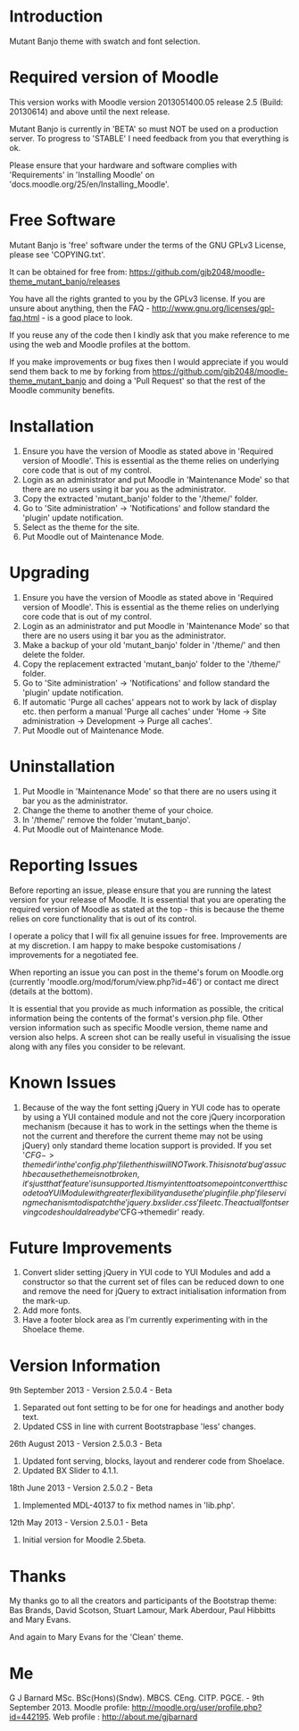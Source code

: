 Introduction
============
Mutant Banjo theme with swatch and font selection.

Required version of Moodle
==========================
This version works with Moodle version 2013051400.05 release 2.5 (Build: 20130614) and above until the next release.

Mutant Banjo is currently in 'BETA' so must NOT be used on a production server.  To progress to 'STABLE' I need feedback from
you that everything is ok.

Please ensure that your hardware and software complies with 'Requirements' in 'Installing Moodle' on
'docs.moodle.org/25/en/Installing_Moodle'.

Free Software
=============
Mutant Banjo is 'free' software under the terms of the GNU GPLv3 License, please see 'COPYING.txt'.

It can be obtained for free from:
https://github.com/gjb2048/moodle-theme_mutant_banjo/releases

You have all the rights granted to you by the GPLv3 license.  If you are unsure about anything, then the
FAQ - http://www.gnu.org/licenses/gpl-faq.html - is a good place to look.

If you reuse any of the code then I kindly ask that you make reference to me using the web and Moodle profiles
at the bottom.

If you make improvements or bug fixes then I would appreciate if you would send them back to me by forking from
https://github.com/gjb2048/moodle-theme_mutant_banjo and doing a 'Pull Request' so that the rest of the
Moodle community benefits.

Installation
============
 1. Ensure you have the version of Moodle as stated above in 'Required version of Moodle'.  This is essential as the
    theme relies on underlying core code that is out of my control.
 2. Login as an administrator and put Moodle in 'Maintenance Mode' so that there are no users using it bar you as the administrator.
 3. Copy the extracted 'mutant_banjo' folder to the '/theme/' folder.
 4. Go to 'Site administration' -> 'Notifications' and follow standard the 'plugin' update notification.
 5. Select as the theme for the site.
 6. Put Moodle out of Maintenance Mode.

Upgrading
=========
 1. Ensure you have the version of Moodle as stated above in 'Required version of Moodle'.  This is essential as the
    theme relies on underlying core code that is out of my control.
 2. Login as an administrator and put Moodle in 'Maintenance Mode' so that there are no users using it bar you as the administrator.
 3. Make a backup of your old 'mutant_banjo' folder in '/theme/' and then delete the folder.
 4. Copy the replacement extracted 'mutant_banjo' folder to the '/theme/' folder.
 5. Go to 'Site administration' -> 'Notifications' and follow standard the 'plugin' update notification.
 6. If automatic 'Purge all caches' appears not to work by lack of display etc. then perform a manual 'Purge all caches'
   under 'Home -> Site administration -> Development -> Purge all caches'.
 7. Put Moodle out of Maintenance Mode.

Uninstallation
==============
 1. Put Moodle in 'Maintenance Mode' so that there are no users using it bar you as the administrator.
 2. Change the theme to another theme of your choice.
 3. In '/theme/' remove the folder 'mutant_banjo'.
 4. Put Moodle out of Maintenance Mode.

Reporting Issues
================
Before reporting an issue, please ensure that you are running the latest version for your release of Moodle.  It is essential
that you are operating the required version of Moodle as stated at the top - this is because the theme relies on core
functionality that is out of its control.

I operate a policy that I will fix all genuine issues for free.  Improvements are at my discretion.  I am happy to make bespoke
customisations / improvements for a negotiated fee. 

When reporting an issue you can post in the theme's forum on Moodle.org (currently 'moodle.org/mod/forum/view.php?id=46')
or contact me direct (details at the bottom).

It is essential that you provide as much information as possible, the critical information being the contents of the format's 
version.php file.  Other version information such as specific Moodle version, theme name and version also helps.  A screen shot
can be really useful in visualising the issue along with any files you consider to be relevant.

Known Issues
============
1.  Because of the way the font setting jQuery in YUI code has to operate by using a YUI contained module and not the core jQuery
    incorporation mechanism (because it has to work in the settings when the theme is not the current and therefore the current
    theme may not be using jQuery) only standard theme location support is provided.  If you set '$CFG->themedir' in the
    'config.php' file then this will NOT work.  This is not a 'bug' as such because the theme is not broken, it's just that
    'feature' is unsupported.  It is my intent to at some point convert this code to a YUI Module with greater flexibility and use
    the 'pluginfile.php' file serving mechanism to dispatch the 'jquery.bxslider.css' file etc.  The actuall font serving code
    should already be '$CFG->themedir' ready.

Future Improvements
===================
1.  Convert slider setting jQuery in YUI code to YUI Modules and add a constructor so that the current set of files can be reduced
    down to one and remove the need for jQuery to extract initialisation information from the mark-up.
2.  Add more fonts.
3.  Have a footer block area as I'm currently experimenting with in the Shoelace theme.

Version Information
===================
9th September 2013 - Version 2.5.0.4 - Beta
  1.  Separated out font setting to be for one for headings and another body text.
  2.  Updated CSS in line with current Bootstrapbase 'less' changes.

26th August 2013 - Version 2.5.0.3 - Beta
  1.  Updated font serving, blocks, layout and renderer code from Shoelace.
  2.  Updated BX Slider to 4.1.1.

18th June 2013 - Version 2.5.0.2 - Beta
  1.  Implemented MDL-40137 to fix method names in 'lib.php'.

12th May 2013 - Version 2.5.0.1 - Beta
  1.  Initial version for Moodle 2.5beta.

Thanks
======
My thanks go to all the creators and participants of the Bootstrap theme:
Bas Brands, David Scotson, Stuart Lamour, Mark Aberdour, Paul Hibbitts and Mary Evans.

And again to Mary Evans for the 'Clean' theme.

Me
==
G J Barnard MSc. BSc(Hons)(Sndw). MBCS. CEng. CITP. PGCE. - 9th September 2013.
Moodle profile: http://moodle.org/user/profile.php?id=442195.
Web profile   : http://about.me/gjbarnard
